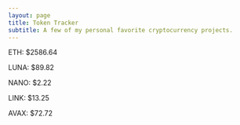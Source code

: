 ```yaml
---
layout: page
title: Token Tracker
subtitle: A few of my personal favorite cryptocurrency projects.
---
```


<!--BEGINCRYPTOINPUT-->
ETH: $2586.64

LUNA: $89.82

NANO: $2.22

LINK: $13.25

AVAX: $72.72

<!--ENDCRYPTOINPUT-->
